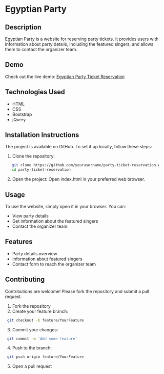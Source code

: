 # Egyptian Party

## Description
Egyptian Party is a website for reserving party tickets. It provides users with information about party details, including the featured singers, and allows them to contact the organizer team.

## Demo
Check out the live demo: [Egyptian Party Ticket Reservation](https://esraanasser.github.io/party-ticket-reservation/)

## Technologies Used
- HTML
- CSS
- Bootstrap
- jQuery

## Installation Instructions
The project is available on GitHub. To set it up locally, follow these steps:

1. Clone the repository:
```bash
   git clone https://github.com/yourusername/party-ticket-reservation.git
   cd party-ticket-reservation
   ```
2. Open the project:
   Open index.html in your preferred web browser.

## Usage
To use the website, simply open it in your browser. You can:
- View party details
- Get information about the featured singers
- Contact the organizer team

## Features
- Party details overview
- Information about featured singers
- Contact form to reach the organizer team

## Contributing
Contributions are welcome! Please fork the repository and submit a pull request.

1. Fork the repository
2. Create your feature branch:
  ```bash
   git checkout -b feature/YourFeature
   ```
3. Commit your changes:
  ```bash
   git commit -m 'Add some feature'
   ```
4. Push to the branch:
  ```bash
   git push origin feature/YourFeature
   ```
5. Open a pull request
